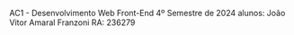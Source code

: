 AC1 - Desenvolvimento Web Front-End 
4º Semestre de 2024
alunos: João Vitor Amaral Franzoni
RA: 236279
